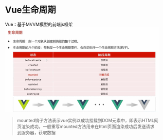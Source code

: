 # Vue生命周期
Vue：基于MVVM模型的前端js框架
![生命周期](img/%E5%B1%8F%E5%B9%95%E6%88%AA%E5%9B%BE%202023-06-28%20135939.png)  
> mounted钩子方法表示vue实例以成功挂载到DOM元素中，即表示HTML网页渲染成功。一般重写mounted方法用来在html页面渲染成功后发送请求到服务器，获取数据